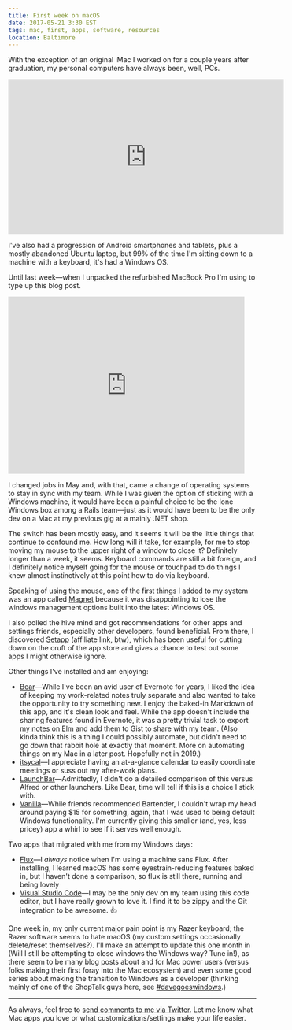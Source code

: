 ```yaml
---
title: First week on macOS
date: 2017-05-21 3:30 EST
tags: mac, first, apps, software, resources
location: Baltimore
---
```


With the exception of an original iMac I worked on for a couple years after graduation, my personal computers have always been, well, PCs.

<div class="embedWrapper">
<iframe width="560" height="315" src="https://www.youtube.com/embed/e9Xd5bbw5aE?rel=0" frameborder="0" allowfullscreen></iframe>
</div>

I've also had a progression of Android smartphones and tablets, plus a mostly abandoned Ubuntu laptop, but 99% of the time I'm sitting down to a machine with a keyboard, it's had a Windows OS.

Until last week&mdash;when I unpacked the refurbished MacBook Pro I'm using to type up this blog post.

<div class="embedWrapper giphy">
<iframe src="https://giphy.com/embed/bAIDIZZuChp3a" width="480" height="360" frameBorder="0" class="giphy-embed" allowFullScreen></iframe>
</div>

I changed jobs in May and, with that, came a change of operating systems to stay in sync with my team. While I was given the option of sticking with a Windows machine, it would have been a painful choice to be the lone Windows box among a Rails team&mdash;just as it would have been to be the only dev on a Mac at my previous gig at a mainly .NET shop.

The switch has been mostly easy, and it seems it will be the little things that continue to confound me. How long will it take, for example, for me to stop moving my mouse to the upper right of a window to close it? Definitely longer than a week, it seems. Keyboard commands are still a bit foreign, and I definitely notice myself going for the mouse or touchpad to do things I knew almost instinctively at this point how to do via keyboard.

Speaking of using the mouse, one of the first things I added to my system was an app called [Magnet](https://itunes.apple.com/us/app/magnet/id441258766?mt=12) because it was disappointing to lose the windows management options built into the latest Windows OS.

I also polled the hive mind and got recommendations for other apps and settings friends, especially other developers, found beneficial. From there, I discovered [Setapp](https://go.setapp.com/invite/angelique1) (affiliate link, btw), which has been useful for cutting down on the cruft of the app store and gives a chance to test out some apps I might otherwise ignore.

Other things I've installed and am enjoying:

* [Bear](http://www.bear-writer.com/)&mdash;While I've been an avid user of Evernote for years, I liked the idea of keeping my work-related notes truly separate and also wanted to take the opportunity to try something new. I enjoy the baked-in Markdown of this app, and it's clean look and feel. While the app doesn't include the sharing features found in Evernote, it was a pretty trivial task to export [my notes on Elm](https://gist.github.com/angeliquejw/00199765483bbcebaf658f46aa464bfb) and add them to Gist to share with my team. (Also kinda think this is a thing I could possibly automate, but didn't need to go down that rabbit hole at exactly that moment. More on automating things on my Mac in a later post. Hopefully not in 2019.)
* [itsycal](https://www.mowglii.com/itsycal/)&mdash;I appreciate having an at-a-glance calendar to easily coordinate meetings or suss out my after-work plans.
* [LaunchBar](https://www.obdev.at/products/launchbar/)&mdash;Admittedly, I didn't do a detailed comparison of this versus Alfred or other launchers. Like Bear, time will tell if this is a choice I stick with.
* [Vanilla](http://matthewpalmer.net/vanilla/)&mdash;While friends recommended Bartender, I couldn't wrap my head around paying $15 for something, again, that I was used to being default Windows functionality. I'm currently giving this smaller (and, yes, less pricey) app a whirl to see if it serves well enough.

Two apps that migrated with me from my Windows days:

* [Flux](https://justgetflux.com/)&mdash;I *always* notice when I'm using a machine sans Flux. After installing, I learned macOS has some eyestrain-reducing features baked in, but I haven't done a comparison, so flux is still there, running and being lovely
* [Visual Studio Code](https://code.visualstudio.com/)&mdash;I may be the only dev on my team using this code editor, but I have really grown to love it. I find it to be zippy and the Git integration to be awesome. 👍

One week in, my only current major pain point is my Razer keyboard; the Razer software seems to hate macOS (my custom settings occasionally delete/reset themselves?). I'll make an attempt to update this one month in (Will I still be attempting to close windows the Windows way? Tune in!), as there seem to be many blog posts about and for Mac power users (versus folks making their first foray into the Mac ecosystem) and even some good series about making the transition to Windows as a developer (thinking mainly of one of the ShopTalk guys here, see [#davegoeswindows](http://daverupert.com/tag/davegoeswindows).)

<hr />

As always, feel free to [send comments to me via Twitter](https://twitter.com/intent/tweet?screen_name=messypixels). Let me know what Mac apps you love or what customizations/settings make your life easier.
